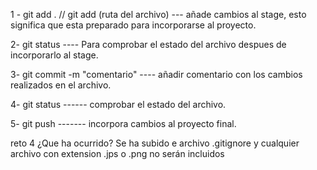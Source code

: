 1 - git add . // git add (ruta del archivo) --- añade cambios al stage, esto significa que esta preparado para incorporarse al proyecto.

2- git status ---- Para comprobar el estado del archivo despues de incorporarlo al stage.

3- git commit -m "comentario" ---- añadir comentario con los cambios realizados en el archivo.

4- git status ------ comprobar el estado del archivo.

5- git push  ------- incorpora cambios al proyecto final. 

reto 4
¿Que ha ocurrido? Se ha subido e archivo .gitignore 
y cualquier archivo con extension .jps o .png no serán incluidos
